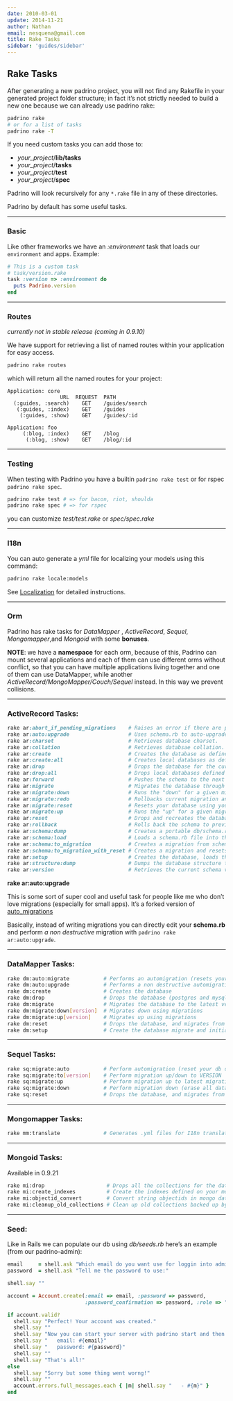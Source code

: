 ```yaml
---
date: 2010-03-01
update: 2014-11-21
author: Nathan
email: nesquena@gmail.com
title: Rake Tasks
sidebar: 'guides/sidebar'
---
```


## Rake Tasks

After generating a new padrino project, you will not find any Rakefile in your generated project folder structure; in fact it’s not strictly needed to build a new one because we can already use padrino rake:


~~~sh
padrino rake
# or for a list of tasks
padrino rake -T
~~~


If you need custom tasks you can add those to:

- *your\_project*/**lib/tasks**
- *your\_project*/**tasks**
- *your\_project*/**test**
- *your\_project*/**spec**


Padrino will look recursively for any `*.rake` file in any of these directories.

Padrino by default has some useful tasks.

---

### Basic

Like other frameworks we have an *:environment* task that loads our `environment` and apps. Example:


~~~ruby
# This is a custom task
# task/version.rake
task :version => :environment do
  puts Padrino.version
end
~~~

---

### Routes

*currently not in stable release (coming in 0.9.10)*

We have support for retrieving a list of named routes within your application for easy access.


~~~sh
padrino rake routes
~~~


which will return all the named routes for your project:


    Application: core
                     URL  REQUEST  PATH
      (:guides, :search)    GET    /guides/search
       (:guides, :index)    GET    /guides
        (:guides, :show)    GET    /guides/:id

    Application: foo
         (:blog, :index)    GET    /blog
          (:blog, :show)    GET    /blog/:id

---

### Testing

When testing with Padrino you have a builtin `padrino rake test` or for rspec `padrino rake spec`.


~~~sh
padrino rake test # => for bacon, riot, shoulda
padrino rake spec # => for rspec
~~~


you can customize *test/test.rake* or *spec/spec.rake*

---

### I18n

You can auto generate a *yml* file for localizing your models using this command:


~~~sh
padrino rake locale:models
~~~


See [Localization](/guides/localization) for detailed instructions.

---

### Orm

Padrino has rake tasks for *DataMapper* , *ActiveRecord*, *Sequel*, *Mongomapper*,and *Mongoid* with some **bonuses**.

**NOTE**: we have a **namespace** for each orm, because of this, Padrino can mount several applications and each of them can use different orms without conflict, so that you can have multiple applications living together and one of them can use DataMapper, while another *ActiveRecord/MongoMapper/Couch/Sequel* instead. In this way we prevent collisions.

---

### ActiveRecord Tasks:


~~~ruby
rake ar:abort_if_pending_migrations    # Raises an error if there are pending migrations.
rake ar:auto:upgrade                   # Uses schema.rb to auto-upgrade.
rake ar:charset                        # Retrieves database charset.
rake ar:collation                      # Retrieves databsae collation.
rake ar:create                         # Creates the database as defined in config/database.yml
rake ar:create:all                     # Creates local databases as defined in config/database.yml
rake ar:drop                           # Drops the database for the current Padrino.env
rake ar:drop:all                       # Drops local databases defined in config/database.yml
rake ar:forward                        # Pushes the schema to the next version.
rake ar:migrate                        # Migrates the database through scripts in db/migrate.
rake ar:migrate:down                   # Runs the "down" for a given migration VERSION.
rake ar:migrate:redo                   # Rollbacks current migration and migrates up to version
rake ar:migrate:reset                  # Resets your database using your migrations.
rake ar:migrate:up                     # Runs the "up" for a given migration VERSION NUMBER
rake ar:reset                          # Drops and recreates the database using db/schema.rb.
rake ar:rollback                       # Rolls back the schema to previous schema version.
rake ar:schema:dump                    # Creates a portable db/schema.rb file.
rake ar:schema:load                    # Loads a schema.rb file into the database.
rake ar:schema:to_migration            # Creates a migration from schema.rb
rake ar:schema:to_migration_with_reset # Creates a migration and resets the migrations log.
rake ar:setup                          # Creates the database, loads the schema, and seeds data.
rake ar:structure:dump                 # Dumps the database structure to a SQL file.
rake ar:version                        # Retrieves the current schema version number.
~~~


**rake ar:auto:upgrade**

This is some sort of super cool and useful task for people like me who don’t love migrations (especially for small apps). It’s a forked version of [auto\_migrations](http://github.com/pjhyett/auto_migrations)


Basically, instead of writing migrations you can directly edit your **schema.rb** and perform *a non destructive* migration with `padrino rake ar:auto:upgrade`.

---

### DataMapper Tasks:


~~~sh
rake dm:auto:migrate           # Performs an automigration (resets your db data)
rake dm:auto:upgrade           # Performs a non destructive automigration
rake dm:create                 # Creates the database
rake dm:drop                   # Drops the database (postgres and mysql only)
rake dm:migrate                # Migrates the database to the latest version
rake dm:migrate:down[version]  # Migrates down using migrations
rake dm:migrate:up[version]    # Migrates up using migrations
rake dm:reset                  # Drops the database, and migrates from scratch
rake dm:setup                  # Create the database migrate and initialize with the seed data
~~~

---

### Sequel Tasks:

~~~sh
rake sq:migrate:auto           # Perform automigration (reset your db data)
rake sq:migrate:to[version]    # Perform migration up/down to VERSION
rake sq:migrate:up             # Perform migration up to latest migration available
rake sq:migrate:down           # Perform migration down (erase all data)
rake sq:reset                  # Drops the database, and migrates from scratch
~~~

---

### Mongomapper Tasks:

~~~sh
rake mm:translate              # Generates .yml files for I18n translations
~~~

---

### Mongoid Tasks:

Available in 0.9.21

~~~sh
rake mi:drop                    # Drops all the collections for the database for the current environment
rake mi:create_indexes          # Create the indexes defined on your mongoid models
rake mi:objectid_convert        # Convert string objectids in mongo database to ObjectID type
rake mi:cleanup_old_collections # Clean up old collections backed up by objectid_convert
~~~

---

### Seed:

Like in Rails we can populate our db using *db/seeds.rb* here’s an example (from our padrino-admin):


~~~ruby
email     = shell.ask "Which email do you want use for loggin into admin?"
password  = shell.ask "Tell me the password to use:"

shell.say ""

account = Account.create(:email => email, :password => password,
                         :password_confirmation => password, :role => "admin")

if account.valid?
  shell.say "Perfect! Your account was created."
  shell.say ""
  shell.say "Now you can start your server with padrino start and then login into /admin with:"
  shell.say "   email: #{email}"
  shell.say "   password: #{password}"
  shell.say ""
  shell.say "That's all!"
else
  shell.say "Sorry but some thing went worng!"
  shell.say ""
  account.errors.full_messages.each { |m| shell.say "   - #{m}" }
end
~~~
